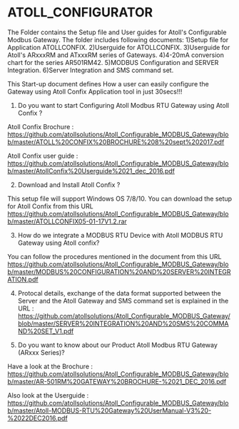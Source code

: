 # ATOLL_CONFIGURATOR
The Folder contains the Setup file and User guides for Atoll's Configurable Modbus Gateway.
The folder includes following documents:
 1)Setup file for Application ATOLLCONFIX.
 2)Userguide for ATOLLCONFIX.
 3)Userguide for Atoll's ARxxxRM and ATxxxRM series of Gateways.
 4)4-20mA conversion chart for the series AR501RM42.
 5)MODBUS Configuration and SERVER Integration.
 6)Server Integration and SMS command set.

This Start-up document defines How a user can easily configure the Gateway using Atoll Confix Application tool in just 30secs!!!

1) Do you want to start Configuring Atoll Modbus RTU Gateway using Atoll Confix ?

 Atoll Confix Brochure :
https://github.com/atollsolutions/Atoll_Configurable_MODBUS_Gateway/blob/master/ATOLL%20CONFIX%20BROCHURE%208%20sept%202017.pdf

Atoll Confix user guide : https://github.com/atollsolutions/Atoll_Configurable_MODBUS_Gateway/blob/master/AtollConfix%20Userguide%2021_dec_2016.pdf

2) Download and Install Atoll Confix ?

This setup file will support  Windows OS 7/8/10.
You can download the setup for Atoll Confix from this URL 
https://github.com/atollsolutions/Atoll_Configurable_MODBUS_Gateway/blob/master/ATOLLCONFIX05-01-17V1.2.rar


3) How do we integrate a MODBUS RTU Device with Atoll MODBUS RTU Gateway using Atoll confix?

You can follow the procedures mentioned in the document from this URL
https://github.com/atollsolutions/Atoll_Configurable_MODBUS_Gateway/blob/master/MODBUS%20CONFIGURATION%20AND%20SERVER%20INTEGRATION.pdf

4)  Protocal details, exchange of the data format supported between the Server and the Atoll Gateway and SMS command set is explained in the URL :
https://github.com/atollsolutions/Atoll_Configurable_MODBUS_Gateway/blob/master/SERVER%20INTEGRATION%20AND%20SMS%20COMMAND%20SET_V1.pdf

5) Do you want to know about our Product Atoll Modbus RTU Gateway (ARxxx Series)?

Have a look at the Brochure :  https://github.com/atollsolutions/Atoll_Configurable_MODBUS_Gateway/blob/master/AR-501RM%20GATEWAY%20BROCHURE-%2021_DEC_2016.pdf

Also look at the Userguide : https://github.com/atollsolutions/Atoll_Configurable_MODBUS_Gateway/blob/master/Atoll-MODBUS-RTU%20Gateway%20UserManual-V3%20-%2022DEC2016.pdf



